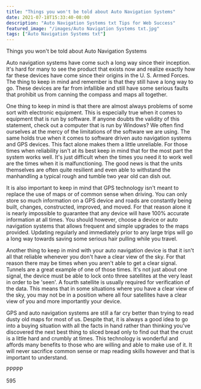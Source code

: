 ```yaml
---
title: "Things you won't be told about Auto Navigation Systems"
date: 2021-07-18T15:33:40-08:00
description: "Auto Navigation Systems txt Tips for Web Success"
featured_image: "/images/Auto Navigation Systems txt.jpg"
tags: ["Auto Navigation Systems txt"]
---
```


Things you won't be told about Auto Navigation Systems

Auto navigation systems have come such a long way since their inception. It's hard for many to see the product that exists now and realize exactly how far these devices have come since their origins in the U. S. Armed Forces. The thing to keep in mind and remember is that they still have a long way to go. These devices are far from infallible and still have some serious faults that prohibit us from canning the compass and maps all together.

One thing to keep in mind is that there are almost always problems of some sort with electronic equipment. This is especially true when it comes to equipment that is run by software. If anyone doubts the validity of this statement, check out a computer that is run by Windows? We often find ourselves at the mercy of the limitations of the software we are using. The same holds true when it comes to software driven auto navigation systems and GPS devices. This fact alone makes them a little unreliable. For those times when reliability isn't at its best keep in mind that for the most part the system works well. It's just difficult when the times you need it to work well are the times when it is malfunctioning. The good news is that the units themselves are often quite resilient and even able to withstand the manhandling a typical rough and tumble two year old can dish out.

It is also important to keep in mind that GPS technology isn't meant to replace the use of maps or of common sense when driving. You can only store so much information on a GPS device and roads are constantly being built, changes, constructed, improved, and moved. For that reason alone it is nearly impossible to guarantee that any device will have 100% accurate information at all times. You should however, choose a device or auto navigation systems that allows frequent and simple upgrades to the maps provided. Updating regularly and immediately prior to any large trips will go a long way towards saving some serious hair pulling while you travel.

Another thing to keep in mind with your auto navigation device is that it isn't all that reliable whenever you don't have a clear view of the sky. For that reason there may be times when you aren't able to get a clear signal. Tunnels are a great example of one of those times. It's not just about one signal, the device must be able to lock onto three satellites at the very least in order to be 'seen'. A fourth satellite is usually required for verification of the data. This means that in some situations where you have a clear view of the sky, you may not be in a position where all four satellites have a clear view of you and more importantly your device.

GPS and auto navigation systems are still a far cry better than trying to read dusty old maps for most of us. Despite that, it is always a good idea to go into a buying situation with all the facts in hand rather than thinking you've discovered the next best thing to sliced bread only to find out that the crust is a little hard and crumbly at times. This technology is wonderful and affords many benefits to those who are willing and able to make use of it. It will never sacrifice common sense or map reading skills however and that is important to understand.

PPPPP

595

